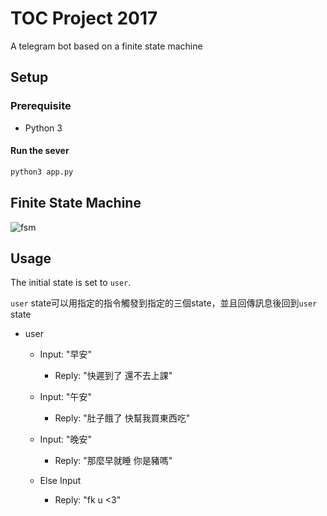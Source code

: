 # TOC Project 2017

A telegram bot based on a finite state machine

## Setup

### Prerequisite
* Python 3

#### Run the sever

```sh
python3 app.py
```

## Finite State Machine
![fsm](https://i.imgur.com/GrnQCQD.png)

## Usage
The initial state is set to `user`.

`user` state可以用指定的指令觸發到指定的三個state，並且回傳訊息後回到`user` state

* user
	* Input: "早安"
		* Reply: "快遲到了 還不去上課"

	* Input: "午安"
		* Reply: "肚子餓了 快幫我買東西吃"
	* Input: "晚安"
		* Reply: "那麼早就睡 你是豬嗎"
	* Else Input
		* Reply: "fk u <3"


